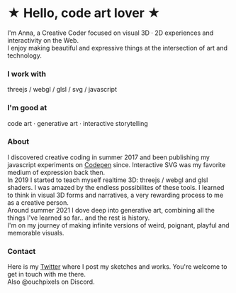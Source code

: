 # ★ Hello, code art lover ★ <br/>

I'm Anna, a Creative Coder focused on visual 3D · 2D experiences and interactivity on the Web. </br> I enjoy making beautiful and expressive things at the intersection of art and technology. <br/>

### I work with

threejs / webgl / glsl / svg / javascript

### I'm good at

code art · generative art · interactive storytelling

### About

I discovered creative coding in summer 2017 and been publishing my javascript experiments on [Codepen](https://codepen.io/ScavengerFrontend) since. Interactive SVG was my favorite medium of expression back then. <br/> In 2019 I started to teach myself realtime 3D: threejs / webgl and glsl shaders. I was amazed by the endless possibilites of these tools. I learned to think in visual 3D forms and narratives, a very rewarding process to me as a creative person. <br/>
Around summer 2021 I dove deep into generative art, combining all the things I've learned so far.. and the rest is history.
<br/>
I'm on my journey of making infinite versions of weird, poignant, playful and memorable visuals.

### Contact

Here is my [Twitter](https://twitter.com/ouchpixels) where I post my sketches and works. You're welcome to get in touch with me there. <br/> Also @ouchpixels on Discord.

